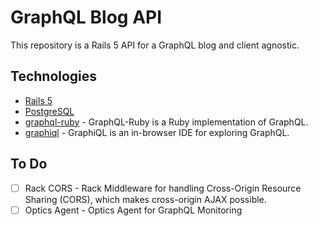 # GraphQL Blog API

This repository is a Rails 5 API for a GraphQL blog and client agnostic.

## Technologies

- [Rails 5](http://rubyonrails.org/)
- [PostgreSQL](https://www.postgresql.org/)
- [graphql-ruby](https://github.com/rmosolgo/graphql-ruby) - GraphQL-Ruby is a Ruby implementation of GraphQL.
- [graphiql](https://github.com/graphql/graphiql) - GraphiQL is an in-browser IDE for exploring GraphQL.

## To Do

- [ ] Rack CORS - Rack Middleware for handling Cross-Origin Resource Sharing (CORS), which makes cross-origin AJAX possible.
- [ ] Optics Agent - Optics Agent for GraphQL Monitoring
